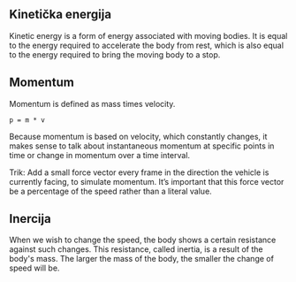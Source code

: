 ## Kinetička energija

Kinetic energy is a form of energy associated with moving bodies. It is equal to the energy required to accelerate the body from rest, which is also equal to the energy required to bring the moving body to a stop.

## Momentum

Momentum is defined as mass times velocity.
```
p = m * v
```

Because momentum is based on velocity, which constantly changes, it makes sense to talk about instantaneous momentum at specific points in time or change in momentum over a time interval.

Trik: Add a small force vector every frame in the direction the vehicle is currently facing, to simulate momentum. It’s important that this force vector be a percentage of the speed rather than a literal value.

## Inercija

When we wish to change the speed, the body shows a certain resistance against such changes. This resistance, called inertia, is a result of the body's mass. The larger the mass of the body, the smaller the change of speed will be.
